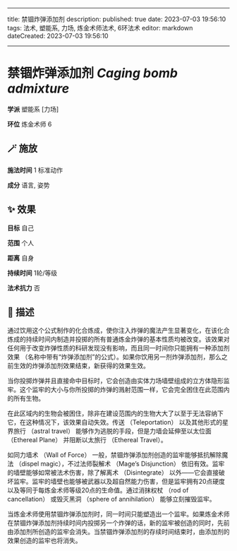 
---
title: 禁锢炸弹添加剂
description: 
published: true
date: 2023-07-03 19:56:10
tags: 法术, 塑能系, 力场, 炼金术师法术, 6环法术
editor: markdown
dateCreated: 2023-07-03 19:56:10

---

# **禁锢炸弹添加剂** *Caging bomb admixture*

**学派** 塑能系 \[力场\] 

**环位** 炼金术师 6

## 🪄 施放

**施法时间** 1 标准动作

**成分** 语言, 姿势

## ✨ 效果 

**目标** 自己 

**范围** 个人

**距离** 自身  

**持续时间** 1轮/等级 

**法术抗力** 否

## 📖 描述

通过饮用这个公式制作的化合炼成，使你注入炸弹的魔法产生显著变化，在该化合炼成的持续时间内制造并投掷的所有普通炼金炸弹的基本性质均被改变。该效果对任何用于改变炸弹性质的科研发现没有影响，而且同一时间你只能拥有一种添加剂效果 （名称中带有“炸弹添加剂”的公式）。如果你饮用另一剂炸弹添加剂，那么之前生效的炸弹添加剂效果结束，新获得的效果生效。

当你投掷炸弹并且直接命中目标时，它会创造由实体力场墙壁组成的立方体隐形监牢。这个监牢的大小与你所投掷的炸弹的溅射范围一样，它会完全困住在此范围内的所有生物。

在此区域内的生物会被困住，除非在建设范围内的生物大大了以至于无法容纳下它，在这种情况下，该效果自动失效。传送 （Teleportation） 以及其他形式的星界旅行 （astral travel） 能够作为逃脱的手段，但是力墙会延伸至以太位面 （Ethereal Plane） 并阻断以太旅行 （Ethereal Travel）。

如同力墙术 （Wall of Force） 一般，禁锢炸弹添加剂创造的监牢能够抵抗解除魔法 （dispel magic），不过法师裂解术 （Mage’s Disjunction） 依旧有效。监牢的墙壁能够如常被法术伤害，除了解离术 （Disintegrate） 以外——它会直接破坏监牢。监牢的墙壁也能够被武器以及超自然能力伤害，但是监牢拥有20点硬度以及等同于每炼金术师等级20点的生命值。通过消抹权杖 （rod of cancellation） 或毁灭黑洞 （sphere of annihilation） 能够立刻摧毁监牢。

当炼金术师使用禁锢炸弹添加剂时，同一时间只能塑造出一个监牢。如果炼金术师在禁锢炸弹添加剂持续时间内投掷另一个炸弹的话，新的监牢被创造的同时，先前由添加剂所创造的监牢会消失。当禁锢炸弹添加剂的存续时间结束时，由添加剂的效果创造的监牢也将消失。
    